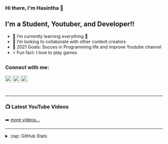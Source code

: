 ### Hi there, I'm Hasintha 👋


## I'm a Student, Youtuber, and Developer!!

- 🌱 I’m currently learning everything 🤣
- 👯 I’m looking to collaborate with other content creators
- 🥅 2021 Goals: Succes in Programming life and improve Youtube channel
- ⚡ Fun fact: I love to play games


### Connect with me:

[<img align="left" alt="codeSTACKr | YouTube" width="22px" src="https://cdn.jsdelivr.net/npm/simple-icons@v3/icons/youtube.svg" />][youtube]
[<img align="left" alt="codeSTACKr | LinkedIn" width="22px" src="https://cdn.jsdelivr.net/npm/simple-icons@v3/icons/linkedin.svg" />][linkedin]
[<img align="left" alt="codeSTACKr | Instagram" width="22px" src="https://cdn.jsdelivr.net/npm/simple-icons@v3/icons/instagram.svg" />][instagram]

<br />



<br />
<br />

---

### 📺 Latest YouTube Videos


➡️ [more videos...](https://www.youtube.com/channel/UCyQ_idXqiolcVzf3Y4MnsaQ)

---


<details>
  <summary>:zap: GitHub Stats</summary>

  <img align="left" alt="Hasintha's GitHub Stats" src="https://github-readme-stats.codestackr.vercel.app/api?username=Hasintha-git&show_icons=true&hide_border=true" />

</details>

[website]: https://codeSTACKr.com
[course]: http://vsCodeHero.com
[twitter]: https://twitter.com/codeSTACKr
[youtube]: https://www.youtube.com/channel/UCyQ_idXqiolcVzf3Y4MnsaQ
[instagram]: https://www.instagram.com/invites/contact/?i=1q58xpt6ripwy&utm_content=kt2om0w
[linkedin]: https://www.linkedin.com/in/hasintha-diyaneth-3b04481bb/
[webdevplaylist]: https://www.youtube.com/playlist?list=PLkwxH9e_vrAJ0WbEsFA9W3I1W-g_BTsbt
[jsplaylist]: https://www.youtube.com/playlist?list=PLkwxH9e_vrALRJKu7wfXby3MKeflhTu6B
[cssplaylist]: https://www.youtube.com/playlist?list=PLkwxH9e_vrALSdvZuEh6gqQdmDoDIoqz4
[reactplaylist]: https://www.youtube.com/playlist?list=PLkwxH9e_vrAK4TdffpxKY3QGyHCpxFcQ0
